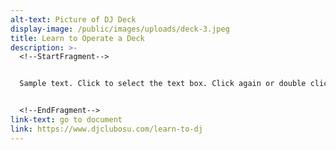 ```yaml
---
alt-text: Picture of DJ Deck
display-image: /public/images/uploads/deck-3.jpeg
title: Learn to Operate a Deck
description: >-
  <!--StartFragment-->


  Sample text. Click to select the text box. Click again or double click to start editing the text.


  <!--EndFragment-->
link-text: go to document
link: https://www.djclubosu.com/learn-to-dj
---
```

